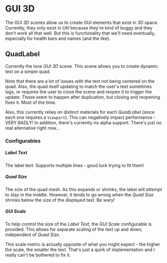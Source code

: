 # GUI 3D
The *GUI 3D* scenes allow us to create GUI elements that exist in 3D space. Currently, they only exist in *Util* because they're kind of buggy and they don't work all that well. But this is functionality that we'll need eventually, especially for health bars and names (and the like).

## QuadLabel
Currently the lone *GUI 3D* scene. This scene allows you to create dynamic text on a simple quad. 

Note that there are a lot of issues with the text not being centered on the quad. Also, the quad itself updating to match the user's text sometimes lags, or requires the user to close the scene and reopen it to trigger the update. Those seem to happen after duplication, but closing and reopening fixes it. Most of the time.

Also, this currently relies on distinct materials for each *QuadLabel* (since each one requires a `Viewport`). This can negatively impact performance - VERY BADLY! In addition, there's currently no alpha support. There's just no real alternative right now...

### Configurables

##### Label Text
The label text. Supports multiple lines - good luck trying to fit them!

##### Quad Size
The size of the quad mesh. As this expands or shrinks, the label will *attempt* to stay in the middle. However, it tends to go wrong when the *Quad Size* shrinks below the size of the displayed text. Be wary!

##### GUI Scale
To help control the size of the *Label Text*, the *GUI Scale* configurable is provided. This allows for separate scaling of the text up and down, independent of *Quad Size*. 

This scale metric is actually opposite of what you might expect - the higher the scale, the smaller the text. That's just a quirk of implementation and I really can't be bothered to fix it.